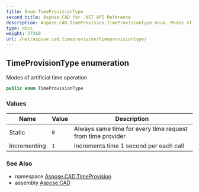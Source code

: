 ```yaml
---
title: Enum TimeProvisionType
second_title: Aspose.CAD for .NET API Reference
description: Aspose.CAD.TimeProvision.TimeProvisionType enum. Modes of artificial time operation
type: docs
weight: 37360
url: /net/aspose.cad.timeprovision/timeprovisiontype/
---
```

## TimeProvisionType enumeration

Modes of artificial time operation

```csharp
public enum TimeProvisionType
```

### Values

| Name | Value | Description |
| --- | --- | --- |
| Static | `0` | Always same time for every time request from time provider |
| Incrementing | `1` | Increments time 1 second per each call |

### See Also

* namespace [Aspose.CAD.TimeProvision](../../aspose.cad.timeprovision/)
* assembly [Aspose.CAD](../../)


